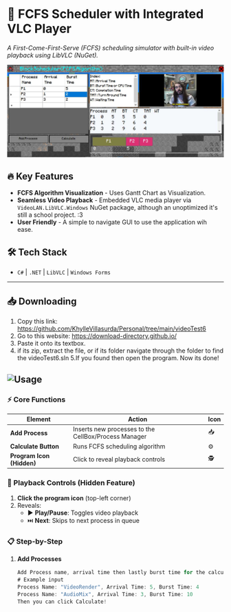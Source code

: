 
# 🎥 FCFS Scheduler with Integrated VLC Player

*A First-Come-First-Serve (FCFS) scheduling simulator with built-in video playback using LibVLC (NuGet).*  

![Demo Preview](https://github.com/KhylleVillasurda/Personal/blob/main/videoTest6/previewImage.jpg?raw=true)  

## 🔥 Key Features  
- **FCFS Algorithm Visualization** - Uses Gantt Chart as Visualization.
- **Seamless Video Playback** - Embedded VLC media player via `VideoLAN.LibVLC.Windows` NuGet package, although an unoptimized
  it's still a school project. :3
- **User Friendly** - A simple to navigate GUI to use the application wih ease.

## 🛠️ Tech Stack  
- `C#` | `.NET` | `LibVLC` | `Windows Forms`  

---

## 📥 Downloading
1. Copy this link: https://github.com/KhylleVillasurda/Personal/tree/main/videoTest6
2. Go to this website: https://download-directory.github.io/
3. Paste it onto its textbox.
4. if its zip, extract the file, or if its folder navigate through the folder to find the videoTest6.sln
5.If you found then open the program. Now its done!

## ![Usage](https://img.shields.io/badge/Usage-FFD700?style=flat)

### ⚡ Core Functions
| Element | Action | Icon |
|---------|--------|------|
| **Add Process** | Inserts new processes to the CellBox/Process Manager | 📥 |
| **Calculate Button** | Runs FCFS scheduling algorithm | ⚙️ |
| **Program Icon (Hidden)** | Click to reveal playback controls | 🕵️ |

### 🎥 Playback Controls (Hidden Feature)
1. **Click the program icon** (top-left corner)  
2. Reveals:  
   - ▶️ **Play/Pause**: Toggles video playback  
   - ⏭️ **Next**: Skips to next process in queue  

### 📋 Step-by-Step
1. **Add Processes**  
   ```C#
   Add Process name, arrival time then lastly burst time for the calculations.
   # Example input
   Process Name: "VideoRender", Arrival Time: 5, Burst Time: 4
   Process Name: "AudioMix", Arrival Time: 3, Burst Time: 10
   Then you can click Calculate!
